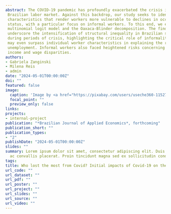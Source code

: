```yaml
---
abstract: The COVID-19 pandemic has profoundly exacerbated the crisis in the 
 Brazilian labor market. Against this backdrop, our study seeks to identify the 
 characteristics that render workers more vulnerable to declines in occupational 
 status, with a particular focus on informal workers. To this end, we employ a 
 multinomial logit model and the Oaxaca-Blinder decomposition. The findings 
 underscore the intensification of structural inequality in Brazilian society 
 during periods of crisis, highlighting the critical role of informality, which 
 may even surpass individual worker characteristics in explaining the risk of 
 unemployment. Informal workers also faced heightened risks concerning labor 
 income and wage disparities.
authors:
- Gabriela Zanginski
- Milena Reis
- admin
date: "2024-05-01T00:00:00Z"
doi: ""
featured: false
image:
  caption: 'Image by <a href="https://pixabay.com/users/useche360-11527325/?utm_source=link-attribution&utm_medium=referral&utm_campaign=image&utm_content=5828891">Manuel Alvarez</a> from <a href="https://pixabay.com//?utm_source=link-attribution&utm_medium=referral&utm_campaign=image&utm_content=5828891">Pixabay</a>'
  focal_point: ""
  preview_only: false
links:
projects:
- internal-project
publication: "*Brazilian Journal of Applied Economics*, forthcoming"
publication_short: ""
publication_types:
- "2"
publishDate: "2024-05-01T00:00:00Z"
slides: ""
summary: Lorem ipsum dolor sit amet, consectetur adipiscing elit. Duis posuere tellus
  ac convallis placerat. Proin tincidunt magna sed ex sollicitudin condimentum.
tags:
title: Who lost the most from Covid? Initial impacts of Covid-19 on the Brazilian labor market
url_code: ""
url_dataset: ""
url_pdf: ""
url_poster: ""
url_project: ""
url_slides: ""
url_source: ""
url_video: ""
---
```



